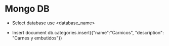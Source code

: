 # Mongo DB
- Select database
use <database_name>

- Insert document
db.categories.insert({"name":"Carnicos", "description": "Carnes y embutidos"})